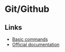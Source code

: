 # Git/Github

## Links

- [Basic commands](https://confluence.atlassian.com/bitbucketserver/basic-git-commands-776639767.html)
- [Official documentation](https://git-scm.com/docs/git)